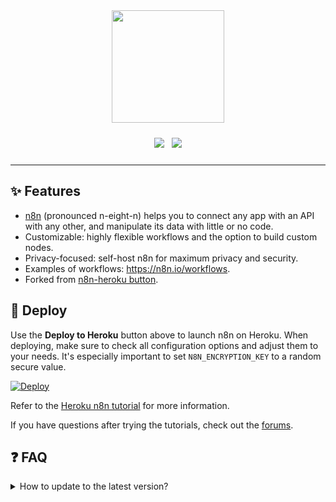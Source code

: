 <div align="center">
  <div style="margin-bottom: 24px">
    <img src="https://www.kelisto.es/images/kelisto-logo.svg" width="180">
  </div>
  <div style="margin-bottom: 24px;">
    <a style="margin-right: 8px;" href="http://makeapullrequest.com"><img src="https://img.shields.io/badge/PRs-welcome-brightgreen.svg?style=flat-square" /></a>
    <a href="https://conventionalcommits.org"><img src="https://img.shields.io/badge/Conventional%20Commits-1.0.0-yellow.svg" /></a>
  </div>
</div>

---

## ✨ Features

- [n8n](https://n8n.io/) (pronounced n-eight-n) helps you to connect any app with an API with any other, and manipulate its data with little or no code.
- Customizable: highly flexible workflows and the option to build custom nodes.
- Privacy-focused: self-host n8n for maximum privacy and security.
- Examples of workflows: https://n8n.io/workflows.
- Forked from [n8n-heroku button](https://github.com/n8n-io/n8n-heroku/tree/main).

## 🚀 Deploy

Use the **Deploy to Heroku** button above to launch n8n on Heroku. When deploying, make sure to check all configuration options and adjust them to your needs. It's especially important to set `N8N_ENCRYPTION_KEY` to a random secure value. 

[![Deploy](https://www.herokucdn.com/deploy/button.svg)](https://heroku.com/deploy?template=https://github.com/kelkoo-services/kelisto-n8n-heroku)

Refer to the [Heroku n8n tutorial](https://docs.n8n.io/hosting/server-setups/heroku/) for more information.

If you have questions after trying the tutorials, check out the [forums](https://community.n8n.io/).

## ❓ FAQ

<details>
  <summary>How to update to the latest version?</summary>

```bash
## Installing Heroku CLI
$ npm i -g heroku
$ heroku login

## Deploying a new version
$ git clone https://github.com/kelkoo-services/kelisto-n8n-heroku
$ cd kelisto-n8n-heroku
$ heroku git:remote -a kelisto-n8n
$ git commit --allow-empty -m "release: deploying new version"
$ git push heroku main
```
</details>

